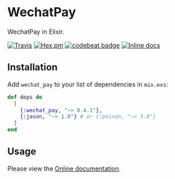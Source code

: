 # WechatPay

WechatPay in Elixir.

[![Travis](https://img.shields.io/travis/linjunpop/wechat_pay.svg)](https://travis-ci.org/linjunpop/wechat_pay)
[![Hex.pm](https://img.shields.io/hexpm/v/wechat_pay.svg)](https://hex.pm/packages/wechat_pay)
[![codebeat badge](https://codebeat.co/badges/35908fb7-9d5b-4622-b75b-93b69aea416b)](https://codebeat.co/projects/github-com-linjunpop-wechat_pay-master)
[![Inline docs](http://inch-ci.org/github/linjunpop/wechat_pay.svg)](http://inch-ci.org/github/linjunpop/wechat_pay)

## Installation

Add `wechat_pay` to your list of dependencies in `mix.exs`:

```elixir
def deps do
  [
    {:wechat_pay, "~> 0.4.1"},
    {:jason, "~> 1.0"} # or {:poison, "~> 3.0"}
  ]
end
```

## Usage

Please view the [Online documentation](https://hexdocs.pm/wechat_pay).
